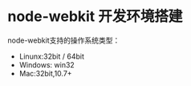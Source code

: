 node-webkit 开发环境搭建
====

node-webkit支持的操作系统类型：

* Linunx:32bit / 64bit
* Windows: win32
* Mac:32bit,10.7+
 